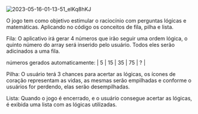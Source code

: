 ![2023-05-16-01-13-51_elKq8hKJ](https://github.com/luisfelipe-tec/Jogo-RaciocinioLogico-ED/assets/67664122/e2d240a2-af79-4626-9ef4-f83bb724c7b7)


O jogo tem como objetivo estimular o raciocínio com perguntas lógicas e matemáticas. Aplicando no código os conceitos de fila, pilha e lista.

Fila: 
O aplicativo irá gerar 4 números que irão seguir uma ordem lógica, o quinto número do array será inserido pelo usuário. Todos eles serão adicinados a uma fila.

números gerados automaticamente:
| 5 | 15 | 35 | 75 | ? |


Pilha:
O usuário terá 3 chances para acertar as lógicas, os ícones de coração representam as vidas, as mesmas serão empilhadas e conforme o usuários for perdendo, elas serão desempilhadas.


Lista:
Quando o jogo é encerrado, e o usuário consegue acertar as lógicas, é exibida uma lista com as lógicas utilizadas.
